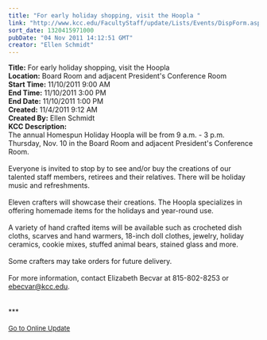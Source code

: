 ```yaml
---
title: "For early holiday shopping, visit the Hoopla "
link: "http://www.kcc.edu/FacultyStaff/update/Lists/Events/DispForm.aspx?ID=182"
sort_date: 1320415971000
pubDate: "04 Nov 2011 14:12:51 GMT"
creator: "Ellen Schmidt"
---
```


<div><b>Title:</b> For early holiday shopping, visit the Hoopla </div>
<div><b>Location:</b> Board Room and adjacent President&#39;s Conference Room</div>
<div><b>Start Time:</b> 11/10/2011 9:00 AM</div>
<div><b>End Time:</b> 11/10/2011 3:00 PM</div>
<div><b>End Date:</b> 11/10/2011 1:00 PM</div>
<div><b>Created:</b> 11/4/2011 9:12 AM</div>
<div><b>Created By:</b> Ellen Schmidt</div>
<div><b>KCC Description:</b> <div class="ExternalClass61D776D0F7834B5BB7C87899A6562B0C"><div>
<div>The annual Homespun Holiday Hoopla will be from 9 a.m. - 3 p.m. Thursday, Nov. 10 in the Board Room and adjacent President's Conference Room. </div>
<div><br />Everyone is invited to stop by to see and/or buy the creations of our talented staff members, retirees and their relatives. There will be holiday music and refreshments. </div>
<div><br />Eleven crafters will showcase their creations. The Hoopla specializes in offering homemade items for the holidays and year-round use.</div>
<div><br />A variety of hand crafted items will be available such as crocheted dish cloths, scarves and hand warmers, 18-inch doll clothes, jewelry, holiday ceramics, cookie mixes, stuffed animal bears, stained glass and more.</div>
<div><br />Some crafters may take orders for future delivery.<br /><br />For more information, contact Elizabeth Becvar at 815-802-8253 or <a href="mailto:ebecvar@kcc.edu">ebecvar@kcc.edu</a>.</div>
<div>
<div> </div>
<div> </div>
<div>***</div>
<div> </div>
<div>
<div><font size="2"><a href="/FacultyStaff/update/Pages/dailyupdate.aspx">Go to Online Update</a></font></div>
<div><font size="2"></font> </div></div></div></div></div></div>
